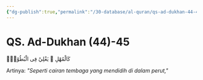 ```yaml
---
{"dg-publish":true,"permalink":"/30-database/al-quran/qs-ad-dukhan-44-45/"}
---
```



# QS. Ad-Dukhan (44)-45
كَالْمُهْلِ ۛ يَغْلِيْ فِى الْبُطُوْنِۙ 

Artinya: *"Seperti cairan tembaga yang mendidih di dalam perut,"*

